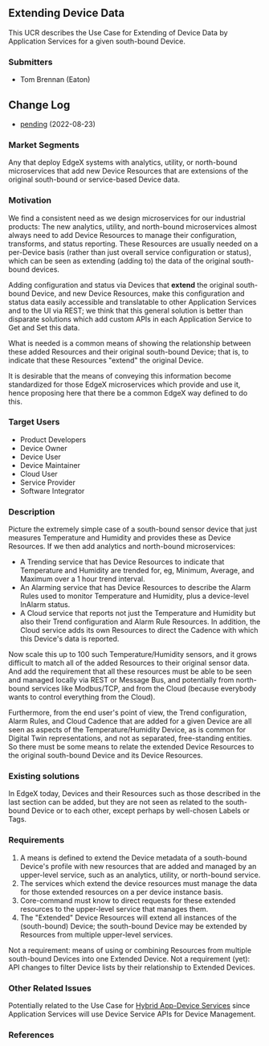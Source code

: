 ## Extending Device Data
This UCR describes the Use Case for Extending of Device Data by Application Services for a given south-bound Device.

### Submitters
- Tom Brennan (Eaton)

## Change Log
- [pending](https://github.com/edgexfoundry/edgex-docs/pulls) (2022-08-23)


### Market Segments
Any that deploy EdgeX systems with analytics, utility, or north-bound microservices that add new Device Resources
that are extensions of the original south-bound or service-based Device data.

### Motivation
We find a consistent need as we design microservices for our industrial products:
The new analytics, utility, and north-bound microservices almost always need to add Device Resources to manage their configuration, transforms, and status reporting. These Resources are usually needed on a per-Device basis (rather than just overall service configuration or status), which can be seen as extending (adding to) the data of the original south-bound devices.

Adding configuration and status via Devices that **extend** the original south-bound Device, and new Device Resources,
make this configuration and status data easily accessible and translatable to other Application Services and to the UI via REST;
we think that this general solution is better than disparate solutions which add custom APIs in each Application Service to Get and Set this data.

What is needed is a common means of showing the relationship between these added Resources and their
original south-bound Device; that is, to indicate that these Resources "extend" the original Device.

It is desirable that the means of conveying this information become standardized for those EdgeX microservices
which provide and use it, hence proposing here that there be a common EdgeX way defined to do this.

### Target Users
- Product Developers
- Device Owner
- Device User
- Device Maintainer
- Cloud User
- Service Provider
- Software Integrator

### Description
Picture the extremely simple case of a south-bound sensor device that just measures Temperature and Humidity and provides these as Device Resources. If we then add analytics and north-bound microservices:
- A Trending service that has Device Resources to indicate that Temperature and Humidity are trended for, eg, Minimum, Average, and Maximum over a 1 hour trend interval.
- An Alarming service that has Device Resources to describe the Alarm Rules used to monitor Temperature and Humidity, plus a device-level InAlarm status.
- A Cloud service that reports not just the Temperature and Humidity but also their Trend configuration and Alarm Rule Resources. In addition, the Cloud service adds its own Resources to direct the Cadence with which this Device's data is reported.

Now scale this up to 100 such Temperature/Humidity sensors, and it grows difficult to match all of the added
Resources to their original sensor data. And add the requirement that all these resources must be able to be seen 
and managed locally via REST or Message Bus, and potentially from north-bound services like Modbus/TCP, and from 
the Cloud (because everybody wants to control everything from the Cloud). 

Furthermore, from the end user's point of view, the Trend configuration, Alarm Rules, and Cloud Cadence that are added for a given Device are all seen as aspects of the Temperature/Humidity Device, as is common 
for Digital Twin representations, and not as separated, free-standing entities. 
So there must be some means to relate the extended Device Resources to the original south-bound Device and its
Device Resources.


### Existing solutions
In EdgeX today, Devices and their Resources such as those described in the last section can be added, but they are not
seen as related to the south-bound Device or to each other, except perhaps by well-chosen Labels or Tags.


### Requirements
1. A means is defined to extend the Device metadata of a south-bound Device's profile with new resources that are 
added and managed by an upper-level service, such as an analytics, utility, or north-bound service.
2. The services which extend the device resources must manage the data for those extended resources on a per device instance basis.
3. Core-command must know to direct requests for these extended resources to the upper-level service that manages them.
4. The "Extended" Device Resources will extend all instances of the (south-bound) Device; the south-bound Device may be 
extended by Resources from multiple upper-level services.

Not a requirement: means of using or combining Resources from multiple south-bound Devices into one Extended Device.
Not a requirement (yet): API changes to filter Device lists by their relationship to Extended Devices.

### Other Related Issues
Potentially related to the Use Case for [Hybrid App-Device Services](./Hybrid-App-Device-Services.md) since Application
Services will use Device Service APIs for Device Management.

### References



